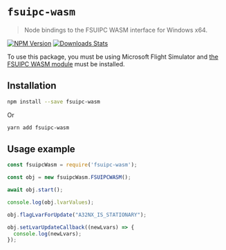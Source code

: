 # `fsuipc-wasm`
> Node bindings to the FSUIPC WASM interface for Windows x64.

[![NPM Version][npm-image]][npm-url]
[![Downloads Stats][npm-downloads]][npm-url]

To use this package, you must be using Microsoft Flight Simulator and [the FSUIPC WASM module](https://forum.simflight.com/topic/92031-wasm-module-client-api-for-msfs-fsuipc7-now-available/) must be installed.

## Installation

```sh
npm install --save fsuipc-wasm
```

Or

```sh
yarn add fsuipc-wasm
```

## Usage example

```js
const fsuipcWasm = require('fsuipc-wasm');

const obj = new fsuipcWasm.FSUIPCWASM();

await obj.start();

console.log(obj.lvarValues);

obj.flagLvarForUpdate("A32NX_IS_STATIONARY");

obj.setLvarUpdateCallback((newLvars) => {
  console.log(newLvars);
});
```

<!-- Markdown link & img dfn's -->
[npm-image]: https://img.shields.io/npm/v/fsuipc-wasm.svg?style=flat-square
[npm-url]: https://npmjs.org/package/fsuipc-wasm
[npm-downloads]: https://img.shields.io/npm/dm/fsuipc-wasm.svg?style=flat-square
